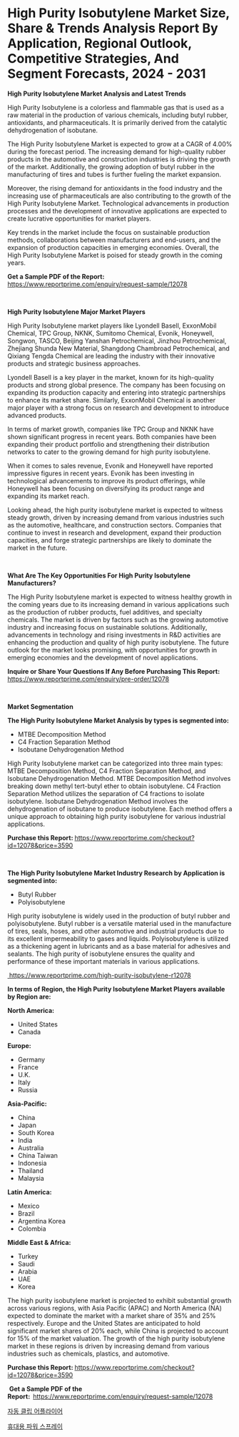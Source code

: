 <p><h1>High Purity Isobutylene Market Size, Share & Trends Analysis Report By Application, Regional Outlook, Competitive Strategies, And Segment Forecasts, 2024 - 2031</h1></p><p><strong>High Purity Isobutylene Market Analysis and Latest Trends</strong></p>
<p><p>High Purity Isobutylene is a colorless and flammable gas that is used as a raw material in the production of various chemicals, including butyl rubber, antioxidants, and pharmaceuticals. It is primarily derived from the catalytic dehydrogenation of isobutane.</p><p>The High Purity Isobutylene Market is expected to grow at a CAGR of 4.00% during the forecast period. The increasing demand for high-quality rubber products in the automotive and construction industries is driving the growth of the market. Additionally, the growing adoption of butyl rubber in the manufacturing of tires and tubes is further fueling the market expansion.</p><p>Moreover, the rising demand for antioxidants in the food industry and the increasing use of pharmaceuticals are also contributing to the growth of the High Purity Isobutylene Market. Technological advancements in production processes and the development of innovative applications are expected to create lucrative opportunities for market players.</p><p>Key trends in the market include the focus on sustainable production methods, collaborations between manufacturers and end-users, and the expansion of production capacities in emerging economies. Overall, the High Purity Isobutylene Market is poised for steady growth in the coming years.</p></p>
<p><strong>Get a Sample PDF of the Report:&nbsp;</strong> <a href="https://www.reportprime.com/enquiry/request-sample/12078">https://www.reportprime.com/enquiry/request-sample/12078</a></p>
<p>&nbsp;</p>
<p><strong>High Purity Isobutylene Major Market Players</strong></p>
<p><p>High Purity Isobutylene market players like Lyondell Basell, ExxonMobil Chemical, TPC Group, NKNK, Sumitomo Chemical, Evonik, Honeywell, Songwon, TASCO, Beijing Yanshan Petrochemical, Jinzhou Petrochemical, Zhejiang Shunda New Material, Shangdong Chambroad Petrochemical, and Qixiang Tengda Chemical are leading the industry with their innovative products and strategic business approaches.</p><p>Lyondell Basell is a key player in the market, known for its high-quality products and strong global presence. The company has been focusing on expanding its production capacity and entering into strategic partnerships to enhance its market share. Similarly, ExxonMobil Chemical is another major player with a strong focus on research and development to introduce advanced products.</p><p>In terms of market growth, companies like TPC Group and NKNK have shown significant progress in recent years. Both companies have been expanding their product portfolio and strengthening their distribution networks to cater to the growing demand for high purity isobutylene.</p><p>When it comes to sales revenue, Evonik and Honeywell have reported impressive figures in recent years. Evonik has been investing in technological advancements to improve its product offerings, while Honeywell has been focusing on diversifying its product range and expanding its market reach.</p><p>Looking ahead, the high purity isobutylene market is expected to witness steady growth, driven by increasing demand from various industries such as the automotive, healthcare, and construction sectors. Companies that continue to invest in research and development, expand their production capacities, and forge strategic partnerships are likely to dominate the market in the future.</p></p>
<p>&nbsp;</p>
<p><strong>What Are The Key Opportunities For High Purity Isobutylene Manufacturers?</strong></p>
<p><p>The High Purity Isobutylene market is expected to witness healthy growth in the coming years due to its increasing demand in various applications such as the production of rubber products, fuel additives, and specialty chemicals. The market is driven by factors such as the growing automotive industry and increasing focus on sustainable solutions. Additionally, advancements in technology and rising investments in R&D activities are enhancing the production and quality of high purity isobutylene. The future outlook for the market looks promising, with opportunities for growth in emerging economies and the development of novel applications.</p></p>
<p><strong>Inquire or Share Your Questions If Any Before Purchasing This Report:</strong> <a href="https://www.reportprime.com/enquiry/pre-order/12078">https://www.reportprime.com/enquiry/pre-order/12078</a></p>
<p>&nbsp;</p>
<p><strong>Market Segmentation</strong></p>
<p><strong>The High Purity Isobutylene Market Analysis by types is segmented into:</strong></p>
<p><ul><li>MTBE Decomposition Method</li><li>C4 Fraction Separation Method</li><li>Isobutane Dehydrogenation Method</li></ul></p>
<p><p>High Purity Isobutylene market can be categorized into three main types: MTBE Decomposition Method, C4 Fraction Separation Method, and Isobutane Dehydrogenation Method. MTBE Decomposition Method involves breaking down methyl tert-butyl ether to obtain isobutylene. C4 Fraction Separation Method utilizes the separation of C4 fractions to isolate isobutylene. Isobutane Dehydrogenation Method involves the dehydrogenation of isobutane to produce isobutylene. Each method offers a unique approach to obtaining high purity isobutylene for various industrial applications.</p></p>
<p><strong>Purchase this Report:&nbsp;</strong><a href="https://www.reportprime.com/checkout?id=12078&price=3590">https://www.reportprime.com/checkout?id=12078&price=3590</a></p>
<p>&nbsp;</p>
<p><strong>The High Purity Isobutylene Market Industry Research by Application is segmented into:</strong></p>
<p><ul><li>Butyl Rubber</li><li>Polyisobutylene</li></ul></p>
<p><p>High purity isobutylene is widely used in the production of butyl rubber and polyisobutylene. Butyl rubber is a versatile material used in the manufacture of tires, seals, hoses, and other automotive and industrial products due to its excellent impermeability to gases and liquids. Polyisobutylene is utilized as a thickening agent in lubricants and as a base material for adhesives and sealants. The high purity of isobutylene ensures the quality and performance of these important materials in various applications.</p></p>
<p><a href="https://www.reportprime.com/high-purity-isobutylene-r12078">&nbsp;https://www.reportprime.com/high-purity-isobutylene-r12078</a></p>
<p><strong>In terms of Region, the High Purity Isobutylene Market Players available by Region are:</strong></p>
<p>
    <p> <strong> North America: </strong>
        <ul>
            <li>United States</li>
            <li>Canada</li>
        </ul>
        </p> 
    <p> <strong> Europe: </strong>
        <ul>
            <li>Germany</li>
            <li>France</li>
            <li>U.K.</li>
            <li>Italy</li>
            <li>Russia</li>
        </ul>
        </p> 
    <p> <strong> Asia-Pacific: </strong>
        <ul>
            <li>China</li>
            <li>Japan</li>
            <li>South Korea</li>
            <li>India</li>
            <li>Australia</li>
            <li>China Taiwan</li>
            <li>Indonesia</li>
            <li>Thailand</li>
            <li>Malaysia</li>
        </ul>
        </p> 
    <p> <strong> Latin America: </strong>
        <ul>
            <li>Mexico</li>
            <li>Brazil</li>
            <li>Argentina Korea</li>
            <li>Colombia</li>
        </ul>
        </p> 
    <p> <strong> Middle East & Africa: </strong>
        <ul>
            <li>Turkey</li>
            <li>Saudi</li>
            <li>Arabia</li>
            <li>UAE</li>
            <li>Korea</li>
        </ul>
    </p>
    </p>
<p><p>The high purity isobutylene market is projected to exhibit substantial growth across various regions, with Asia Pacific (APAC) and North America (NA) expected to dominate the market with a market share of 35% and 25% respectively. Europe and the United States are anticipated to hold significant market shares of 20% each, while China is projected to account for 15% of the market valuation. The growth of the high purity isobutylene market in these regions is driven by increasing demand from various industries such as chemicals, plastics, and automotive.</p></p>
<p><strong>Purchase this Report: </strong><a href="https://www.reportprime.com/checkout?id=12078&price=3590">https://www.reportprime.com/checkout?id=12078&price=3590</a></p>
<p>&nbsp;<strong>Get a Sample PDF of the Report:&nbsp;&nbsp;</strong><a href="https://www.reportprime.com/enquiry/request-sample/12078">https://www.reportprime.com/enquiry/request-sample/12078</a></p>
<p><strong></strong></p>
<p><p><a href="https://github.com/jntpkh496620/Market-Research-Report-List-2/blob/main/954050767285.md">자동 클립 어플라이어</a></p><p><a href="https://medium.com/@obiemante1922/%ED%9C%B4%EB%8C%80%EC%9A%A9-%ED%8C%8C%EC%9B%8C-%EC%8A%A4%ED%94%84%EB%A0%88%EC%9D%B4%EC%96%B4-%EC%8B%9C%EC%9E%A5%EC%9D%80-%EC%8B%9C%EC%9E%A5-%EC%A0%90%EC%9C%A0%EC%9C%A8-%EA%B7%9C%EB%AA%A8-%EB%B0%8F-2031%EB%85%84%EA%B9%8C%EC%A7%80-%EC%98%88%EC%83%81%EB%90%98%EB%8A%94-%EC%98%88%EC%B8%A1%EC%97%90-%EC%B4%88%EC%A0%90%EC%9D%84-%EB%A7%9E%EC%B6%94%EA%B3%A0-%EC%9E%88%EC%8A%B5%EB%8B%88%EB%8B%A4-b2c87a381d6e">휴대용 파워 스프레이</a></p></p>